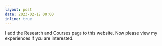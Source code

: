 ```yaml
---
layout: post
date: 2023-02-12 00:00
inline: true
---
```


I add the Research and Courses page to this website. Now please view my experiences if you are interested.